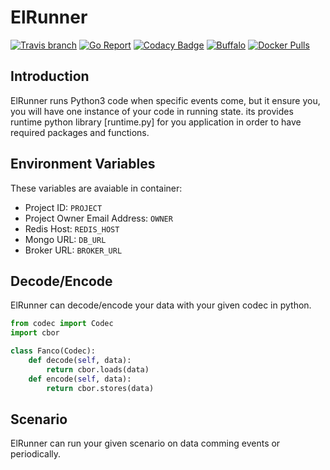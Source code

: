 # ElRunner
[![Travis branch](https://img.shields.io/travis/com/I1820/ElRunner/master.svg?style=flat-square)](https://travis-ci.com/I1820/ElRunner)
[![Go Report](https://goreportcard.com/badge/github.com/I1820/ElRunner?style=flat-square)](https://goreportcard.com/report/github.com/I1820/ElRunner)
[![Codacy Badge](https://api.codacy.com/project/badge/Grade/eada226f7b04403380cb7dc8dd517e5b)](https://www.codacy.com/app/i1820/ElRunner?utm_source=github.com&amp;utm_medium=referral&amp;utm_content=I1820/ElRunner&amp;utm_campaign=Badge_Grade)
[![Buffalo](https://img.shields.io/badge/powered%20by-buffalo-blue.svg?style=flat-square)](http://gobuffalo.io)
[![Docker Pulls](https://img.shields.io/docker/pulls/i1820/elrunner.svg?style=flat-square)]()

## Introduction

ElRunner runs Python3 code when specific events come, but it ensure you, you will have one instance of your code in running state.
its provides runtime python library [runtime.py] for you application in order to have required packages and functions.

## Environment Variables

These variables are avaiable in container:

- Project ID: `PROJECT`
- Project Owner Email Address: `OWNER`
- Redis Host: `REDIS_HOST`
- Mongo URL: `DB_URL`
- Broker URL: `BROKER_URL`

## Decode/Encode

ElRunner can decode/encode your data with your given codec in python.

```python
from codec import Codec
import cbor

class Fanco(Codec):
    def decode(self, data):
        return cbor.loads(data)
    def encode(self, data):
        return cbor.stores(data)
```

## Scenario

ElRunner can run your given scenario on data comming events or periodically.
